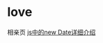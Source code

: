 # love
 相亲页
<a href="http://blog.csdn.net/z69183787/article/details/8197060" target="_blank">js中的new Date详细介绍</a>
